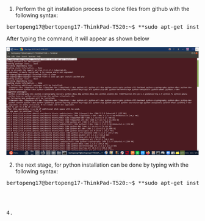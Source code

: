
1. Perform the git installation process to clone files from github with the following syntax:

<pre>bertopeng17@bertopeng17-ThinkPad-T520:~$ **sudo apt-get install git**</pre>

After typing the command, it will appear as shown below

![alt tag](https://github.com/syaifulahdan/Mini-NDN-Work/blob/main/Assignment%201:Installing%20Mini-NDN/Image-Source-Install/1-intall%20git.png)

2. the next stage, for python installation can be done by typing with the following syntax:
<pre>bertopeng17@bertopeng17-ThinkPad-T520:~$ **sudo apt-get install python-pip**</p>


4. 
